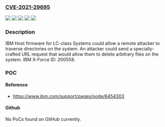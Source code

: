 ### [CVE-2021-29695](https://cve.mitre.org/cgi-bin/cvename.cgi?name=CVE-2021-29695)
![](https://img.shields.io/static/v1?label=Product&message=8335-GCA&color=blue)
![](https://img.shields.io/static/v1?label=Product&message=8335-GTA&color=blue)
![](https://img.shields.io/static/v1?label=Product&message=8335-GTB&color=blue)
![](https://img.shields.io/static/v1?label=Version&message=n%2Fa&color=blue)
![](https://img.shields.io/static/v1?label=Vulnerability&message=File%20Manipulation&color=brighgreen)

### Description

IBM Host firmware for LC-class Systems could allow a remote attacker to traverse directories on the system. An attacker could send a specially-crafted URL request that would allow them to delete arbitrary files on the system. IBM X-Force ID: 200558.

### POC

#### Reference
- https://www.ibm.com/support/pages/node/6454303

#### Github
No PoCs found on GitHub currently.

